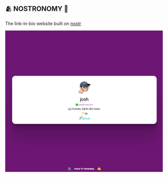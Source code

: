 ## 🫂 NOSTRONOMY 🤙

The link-in-bio website built on [nostr](https://github.com/nostr-protocol)


![Nostronomy](demo.png "Nostronomy")